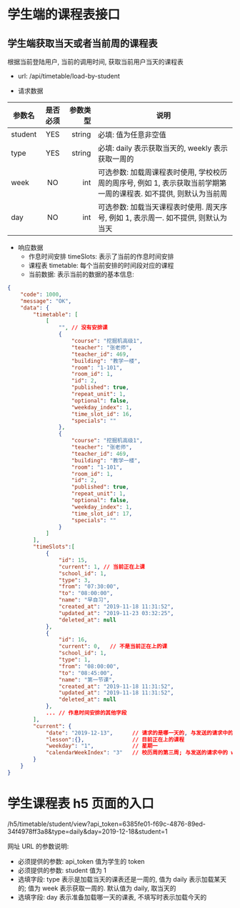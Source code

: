 # 学生端的课程表接口

## 学生端获取当天或者当前周的课程表

根据当前登陆用户, 当前的调用时间, 获取当前用户当天的课程表

- url: /api/timetable/load-by-student

-  请求数据

| 参数名       | 是否必须     | 参数类型  | 说明 |
| -------- |:----------:| -----:   | ----- |
| student  | YES      | string      | 必填: 值为任意非空值 |
| type  | YES      | string      | 必填: daily 表示获取当天的, weekly 表示获取一周的 |
| week  | NO      | int      | 可选参数: 加载周课程表时使用, 学校校历周的周序号, 例如 1, 表示获取当前学期第一周的课程表. 如不提供, 则默认为当前周 |
| day  | NO      | int      | 可选参数: 加载当天课程表时使用. 周天序号, 例如 1, 表示周一. 如不提供, 则默认为当天 |

- 响应数据
    - 作息时间安排 timeSlots: 表示了当前的作息时间安排
    - 课程表 timetable: 每个当前安排的时间段对应的课程
    - 当前数据: 表示当前的数据的基本信息:

``` json
{
    "code": 1000,
    "message": "OK",
    "data": {
        "timetable": [
            [
                "", // 没有安排课
                {
                    "course": "挖掘机高级1",
                    "teacher": "张老师",
                    "teacher_id": 469,
                    "building": "教学一楼",
                    "room": "1-101",
                    "room_id": 1,
                    "id": 2,
                    "published": true,
                    "repeat_unit": 1,
                    "optional": false,
                    "weekday_index": 1,
                    "time_slot_id": 16,
                    "specials": ""
                },
                {
                    "course": "挖掘机高级1",
                    "teacher": "张老师",
                    "teacher_id": 469,
                    "building": "教学一楼",
                    "room": "1-101",
                    "room_id": 1,
                    "id": 2,
                    "published": true,
                    "repeat_unit": 1,
                    "optional": false,
                    "weekday_index": 1,
                    "time_slot_id": 17,
                    "specials": ""
                }
            ]
        ],
        "timeSlots":[
            {
                "id": 15,
                "current": 1, // 当前正在上课
                "school_id": 1,
                "type": 3,
                "from": "07:30:00",
                "to": "08:00:00",
                "name": "早自习",
                "created_at": "2019-11-18 11:31:52",
                "updated_at": "2019-11-23 03:32:25",
                "deleted_at": null
            },
            {
                "id": 16,
                "current": 0,   // 不是当前正在上的课
                "school_id": 1,
                "type": 1,
                "from": "08:00:00",
                "to": "08:45:00",
                "name": "第一节课",
                "created_at": "2019-11-18 11:31:52",
                "updated_at": "2019-11-18 11:31:52",
                "deleted_at": null
            },
            ... // 作息时间安排的其他字段
        ],
        "current": {
            "date": "2019-12-13",      // 请求的是哪一天的, 与发送的请求中的 day 相同, 如果请求中未提供, 则为今天
            "lesson":{},               // 目前正在上的课程
            "weekday": "1",            // 星期一
            "calendarWeekIndex": "3"   // 校历周的第三周; 与发送的请求中的 week 相同, 如果请求中未提供, 则为今天所在的校历周
        }
    }
}
```
# 学生课程表 h5 页面的入口

/h5/timetable/student/view?api_token=6385fe01-f69c-4876-89ed-34f4978ff3a8&type=daily&day=2019-12-18&student=1

网址 URL 的参数说明:

- 必须提供的参数: api_token 值为学生的 token
- 必须提供的参数: student 值为 1
- 选填字段: type 表示是加载当天的课表还是一周的, 值为 daily 表示加载某天的; 值为 week 表示获取一周的. 默认值为 daily, 取当天的
- 选填字段: day 表示准备加载哪一天的课表, 不填写时表示加载今天的
